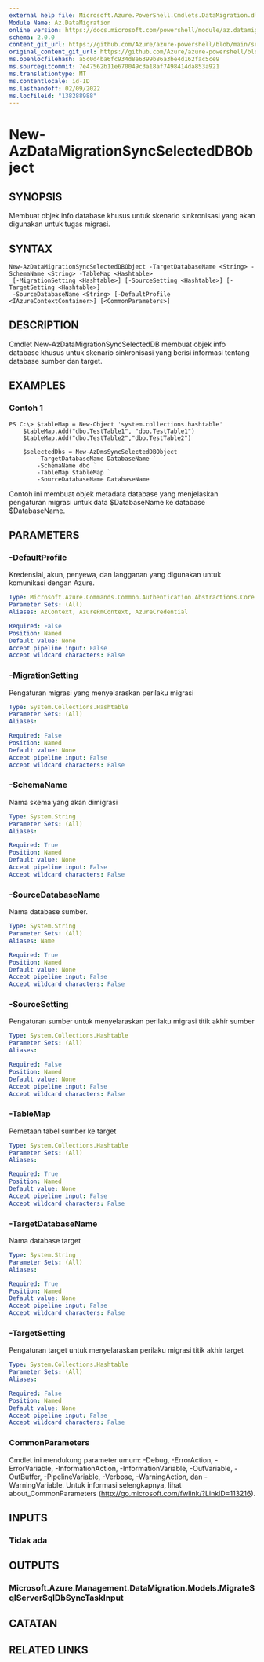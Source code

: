 ```yaml
---
external help file: Microsoft.Azure.PowerShell.Cmdlets.DataMigration.dll-Help.xml
Module Name: Az.DataMigration
online version: https://docs.microsoft.com/powershell/module/az.datamigration/New-AzDataMigrationSyncSelectedDBObject
schema: 2.0.0
content_git_url: https://github.com/Azure/azure-powershell/blob/main/src/DataMigration/DataMigration/help/New-AzDataMigrationSyncSelectedDBObject.md
original_content_git_url: https://github.com/Azure/azure-powershell/blob/main/src/DataMigration/DataMigration/help/New-AzDataMigrationSyncSelectedDBObject.md
ms.openlocfilehash: a5c0d4ba6fc934d8e6399b86a3be4d162fac5ce9
ms.sourcegitcommit: 7e47562b11e670049c3a18af7498414da853a921
ms.translationtype: MT
ms.contentlocale: id-ID
ms.lasthandoff: 02/09/2022
ms.locfileid: "138288988"
---
```

# New-AzDataMigrationSyncSelectedDBObject

## SYNOPSIS
Membuat objek info database khusus untuk skenario sinkronisasi yang akan digunakan untuk tugas migrasi.

## SYNTAX

```
New-AzDataMigrationSyncSelectedDBObject -TargetDatabaseName <String> -SchemaName <String> -TableMap <Hashtable>
 [-MigrationSetting <Hashtable>] [-SourceSetting <Hashtable>] [-TargetSetting <Hashtable>]
 -SourceDatabaseName <String> [-DefaultProfile <IAzureContextContainer>] [<CommonParameters>]
```

## DESCRIPTION

Cmdlet New-AzDataMigrationSyncSelectedDB membuat objek info database khusus untuk skenario sinkronisasi yang berisi informasi tentang database sumber dan target.

## EXAMPLES

### Contoh 1
```
PS C:\> $tableMap = New-Object 'system.collections.hashtable'
    $tableMap.Add("dbo.TestTable1", "dbo.TestTable1")
    $tableMap.Add("dbo.TestTable2","dbo.TestTable2")

    $selectedDbs = New-AzDmsSyncSelectedDBObject 
        -TargetDatabaseName DatabaseName `
        -SchemaName dbo `
        -TableMap $tableMap `
        -SourceDatabaseName DatabaseName
```

Contoh ini membuat objek metadata database yang menjelaskan pengaturan migrasi untuk data $DatabaseName ke database $DatabaseName.  

## PARAMETERS

### -DefaultProfile
Kredensial, akun, penyewa, dan langganan yang digunakan untuk komunikasi dengan Azure.

```yaml
Type: Microsoft.Azure.Commands.Common.Authentication.Abstractions.Core.IAzureContextContainer
Parameter Sets: (All)
Aliases: AzContext, AzureRmContext, AzureCredential

Required: False
Position: Named
Default value: None
Accept pipeline input: False
Accept wildcard characters: False
```

### -MigrationSetting
Pengaturan migrasi yang menyelaraskan perilaku migrasi

```yaml
Type: System.Collections.Hashtable
Parameter Sets: (All)
Aliases:

Required: False
Position: Named
Default value: None
Accept pipeline input: False
Accept wildcard characters: False
```

### -SchemaName
Nama skema yang akan dimigrasi

```yaml
Type: System.String
Parameter Sets: (All)
Aliases:

Required: True
Position: Named
Default value: None
Accept pipeline input: False
Accept wildcard characters: False
```

### -SourceDatabaseName
Nama database sumber.

```yaml
Type: System.String
Parameter Sets: (All)
Aliases: Name

Required: True
Position: Named
Default value: None
Accept pipeline input: False
Accept wildcard characters: False
```

### -SourceSetting
Pengaturan sumber untuk menyelaraskan perilaku migrasi titik akhir sumber

```yaml
Type: System.Collections.Hashtable
Parameter Sets: (All)
Aliases:

Required: False
Position: Named
Default value: None
Accept pipeline input: False
Accept wildcard characters: False
```

### -TableMap
Pemetaan tabel sumber ke target

```yaml
Type: System.Collections.Hashtable
Parameter Sets: (All)
Aliases:

Required: True
Position: Named
Default value: None
Accept pipeline input: False
Accept wildcard characters: False
```

### -TargetDatabaseName
Nama database target

```yaml
Type: System.String
Parameter Sets: (All)
Aliases:

Required: True
Position: Named
Default value: None
Accept pipeline input: False
Accept wildcard characters: False
```

### -TargetSetting
Pengaturan target untuk menyelaraskan perilaku migrasi titik akhir target

```yaml
Type: System.Collections.Hashtable
Parameter Sets: (All)
Aliases:

Required: False
Position: Named
Default value: None
Accept pipeline input: False
Accept wildcard characters: False
```

### CommonParameters
Cmdlet ini mendukung parameter umum: -Debug, -ErrorAction, -ErrorVariable, -InformationAction, -InformationVariable, -OutVariable, -OutBuffer, -PipelineVariable, -Verbose, -WarningAction, dan -WarningVariable. Untuk informasi selengkapnya, lihat about_CommonParameters (http://go.microsoft.com/fwlink/?LinkID=113216).

## INPUTS

### Tidak ada

## OUTPUTS

### Microsoft.Azure.Management.DataMigration.Models.MigrateSqlServerSqlDbSyncTaskInput

## CATATAN

## RELATED LINKS
